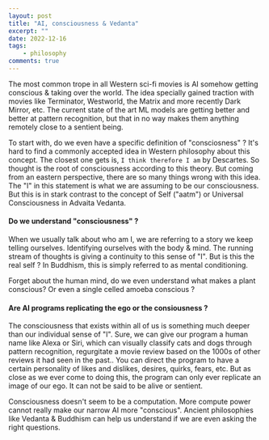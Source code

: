 ```yaml
---
layout: post
title: "AI, consciousness & Vedanta"
excerpt: ""
date: 2022-12-16
tags:
    - philosophy
comments: true
---
```



The most common trope in all Western sci-fi movies is AI somehow getting conscious & taking over the world. The idea specially gained traction with movies like Terminator, Westworld, the Matrix and more recently Dark Mirror, etc. The current state of the art ML models are getting better and better at pattern recognition, but that in no way makes them anything remotely close to a sentient being. 


To start with, do we even have a specific definition of "consciosness" ? It's hard to find a commonly accepted idea in Western philosophy about this concept. The closest one gets is, 
`I think therefore I am` by Descartes. So thought is the root of consciousness according to this theory.
But coming from an eastern perspective, there are so many things wrong with this idea. The "I" in this statement is what we are assuming to be our consciousness. But this is in stark contrast to the concept of Self ("aatm") or Universal Consciousness in Advaita Vedanta.

#### Do we understand "consciousness" ?

When we usually talk about who am I, we are referring to a story we keep telling ourselves. Identifying ourselves with the body & mind. The running stream of thoughts is giving a continuity to this sense of "I". But is this the real self ? In Buddhism, this is simply referred to as mental conditioning.

Forget about the human mind, do we even understand what makes a plant conscious? Or even a single celled amoeba conscious ?

#### Are AI programs replicating the ego or the consiousness ?

The consciousness that exists within all of us is something much deeper than our individual sense of "I". Sure, we can give our program a human name like Alexa or Siri, which can visually classify cats and dogs through pattern recognition, regurgitate a movie review based on the 1000s of other reviews it had seen in the past.. You can direct the program to have a certain personality of likes and dislikes, desires, quirks, fears, etc. But as close as we ever come to doing this, the program can only ever replicate an image of our ego. It can not be said to be alive or sentient. 


Consciousness doesn't seem to be a computation. More compute power cannot really make our narrow AI more "conscious". Ancient philosophies like Vedanta & Buddhism can help us understand if we are even asking the right questions. 

